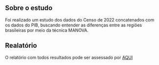 ## Sobre o estudo
Foi realizado um estudo dos dados do Censo de 2022 concatenados com os dados do PIB, buscando entender as diferenças entre as regiões brasileiras por meio da técnica MANOVA. 

## Realatório
O relatório com todos resultados pode ser assessado por [AQUI](https://docs.google.com/document/d/1meDvS7UHXmJeorYWmiM9om30jXQJVAZx3wfHEm07gD0/edit?usp=sharing)
